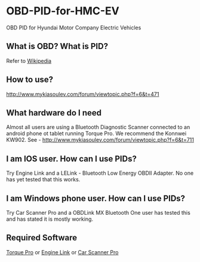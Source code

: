 # OBD-PID-for-HMC-EV
OBD PID for Hyundai Motor Company Electric Vehicles

## What is OBD? What is PID?
Refer to [Wikipedia ](https://en.wikipedia.org/wiki/On-board_diagnostics)

## How to use?
http://www.mykiasoulev.com/forum/viewtopic.php?f=6&t=471

## What hardware do I need
Almost all users are using a Bluetooth Diagnostic Scanner connected to an android phone ot tablet running Torque Pro.
We recommend the Konnwei KW902. See - http://www.mykiasoulev.com/forum/viewtopic.php?f=6&t=711

## I am IOS user. How can I use PIDs?
Try Engine Link and a LELink - Bluetooth Low Energy OBDII Adapter.
No one has yet tested that this works.

## I am Windows phone user. How can I use PIDs?
Try Car Scanner Pro and a OBDLink MX Bluetooth
One user has tested this and has stated it is mostly working.

## Required Software
[Torque Pro](https://play.google.com/store/apps/details?id=org.prowl.torque)
or
[Engine Link](https://itunes.apple.com/us/app/engine-link-obd-ii-vehicle/id591557194?mt=8)
or 
[Car Scanner Pro](https://www.microsoft.com/en-us/store/p/car-scanner-pro/9nblggh5rv45)
